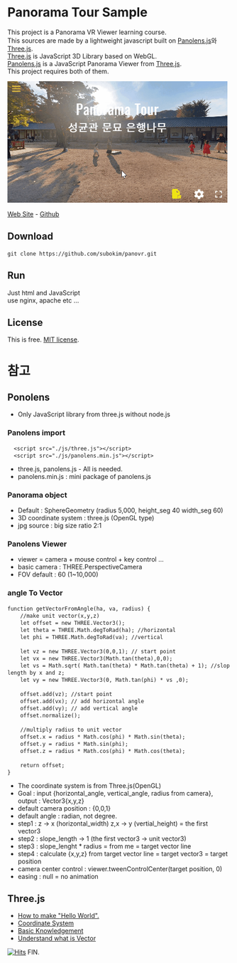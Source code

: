 # Panorama Tour Sample
This project is a Panorama VR Viewer learning course.  
This sources are made by a lightweight javascript built on [Panolens.js](https://pchen66.github.io/Panolens/)와 [Three.js](https://threejs.org/).  
[Three.js](https://threejs.org/) is JavaScript 3D Library based on WebGL.  
[Panolens.js](https://pchen66.github.io/Panolens/) is a JavaScript Panorama Viewer from [Three.js](https://threejs.org/).  
This project requires both of them.  

![panorama_vr](./asset/front_pano.gif)


[Web Site](http://subokim.github.io/panovr) - [Github](https://github.com/subokim/panovr)

## Download
```
git clone https://github.com/subokim/panovr.git
```

## Run
Just html and JavaScript  
use nginx, apache etc ...

## License
This is free. [MIT license](LICENSE).

# 참고

## Ponolens
- Only JavaScript library from three.js without node.js

### Panolens import
```
  <script src="./js/three.js"></script>
  <script src="./js/panolens.min.js"></script>
```
- three.js, panolens.js - All is needed.
- panolens.min.js : mini package of panolens.js

### Panorama object
- Default : SphereGeometry (radius 5,000, height_seg 40 width_seg 60)
- 3D coordinate system : three.js (OpenGL type)
- jpg source : big size ratio 2:1

### Panolens Viewer
- viewer = camera + mouse control + key control ...
- basic camera : THREE.PerspectiveCamera
- FOV default : 60 (1~10,000)

### angle To Vector
```
function getVectorFromAngle(ha, va, radius) {
    //make unit vector(x,y,z)
    let offset = new THREE.Vector3();
    let theta = THREE.Math.degToRad(ha); //horizontal
    let phi = THREE.Math.degToRad(va); //vertical
  
    let vz = new THREE.Vector3(0,0,1); // start point
    let vx = new THREE.Vector3(Math.tan(theta),0,0);
    let vs = Math.sqrt( Math.tan(theta) * Math.tan(theta) + 1); //slop length by x and z;
    let vy = new THREE.Vector3(0, Math.tan(phi) * vs ,0);
  
    offset.add(vz); //start point
    offset.add(vx); // add horizontal angle
    offset.add(vy); // add vertical angle
    offset.normalize();
  
    //multiply radius to unit vector
    offset.x = radius * Math.cos(phi) * Math.sin(theta);
    offset.y = radius * Math.sin(phi);
    offset.z = radius * Math.cos(phi) * Math.cos(theta);
  
    return offset;
}
```
- The coordinate system is from Three.js(OpenGL)
- Goal : input {horizontal_angle, vertical_angle, radius from camera}, output : Vector3{x,y,z}
- default camera position : {0,0,1}
- default angle : radian, not degree.
- step1 : z -> x (horizontal_width) z,x -> y (vertial_height) = the first vector3
- step2 : slope_length -> 1 (the first vector3 -> unit vector3)
- step3 : slope_lenght * radius = from me = target vector line
- step4 : calculate {x,y,z} from target vector line = target vector3 = target position
- camera center control : viewer.tweenControlCenter(target position, 0)
- easing : null = no animation

## Three.js
- [How to make "Hello World".](https://threejs.org/docs/#manual/ko/introduction/Creating-a-scene)
- [Coordinate System](https://horangi.tistory.com/402)
- [Basic Knowledgement](https://ahnheejong.name/articles/my-first-octahedron/)
- [Understand what is Vector](https://docs.unity3d.com/kr/530/Manual/UnderstandingVectorArithmetic.html)

[![Hits](https://hits.seeyoufarm.com/api/count/incr/badge.svg?url=https%3A%2F%2Fgithub.com%2Fsubokim%2Fpanovr&count_bg=%2379C83D&title_bg=%23555555&icon=&icon_color=%23E7E7E7&title=hits&edge_flat=false)](https://hits.seeyoufarm.com)
FIN.
